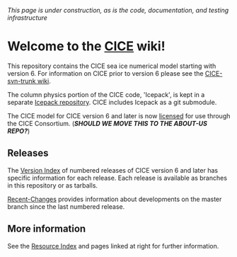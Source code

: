 *This page is under construction, as is the code, documentation, and testing infrastructure*

# **Welcome to the [CICE](https://github.com/CICE-Consortium/CICE) wiki!**
This repository contains the CICE sea ice numerical model starting with version 6. For information on CICE prior to version 6 please see the [CICE-svn-trunk wiki](https://github.com/CICE-Consortium/CICE-svn-trunk/wiki). 

The column physics portion of the CICE code, 'Icepack', is kept in a separate [Icepack repository](https://github.com/CICE-Consortium/Icepack). CICE includes Icepack as a git submodule. 

The CICE model for CICE version 6 and later is now [licensed](https://github.com/CICE-Consortium/CICE-svn-trunk/blob/master/LICENSE.pdf) for use through the CICE Consortium. (**_SHOULD WE MOVE THIS TO THE ABOUT-US REPO?_**)

## Releases  
The [Version Index](https://github.com/CICE-Consortium/CICE/wiki/CICE-Versions-Index-post-version-6) of numbered releases of CICE version 6 and later has specific information for each release. Each release is available as branches in this repository or as tarballs.

[Recent-Changes](https://github.com/CICE-Consortium/CICE/wiki/CICE-Recent-Changes) provides information about developments on the master branch since the last numbered release.

## More information
See the [Resource Index](https://github.com/CICE-Consortium/About-Us/wiki/Resource-Index) and pages linked at right for further information.
